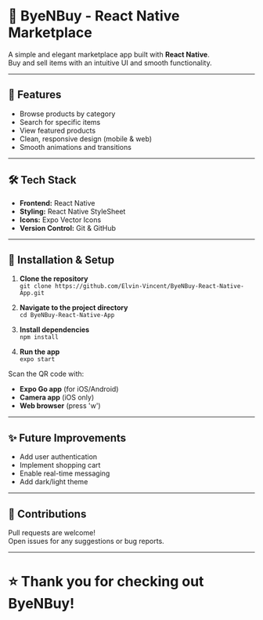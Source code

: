 # 📱 ByeNBuy - React Native Marketplace

A simple and elegant marketplace app built with **React Native**.  
Buy and sell items with an intuitive UI and smooth functionality.

---

## 🚀 Features

- Browse products by category
- Search for specific items
- View featured products
- Clean, responsive design (mobile & web)
- Smooth animations and transitions

---

## 🛠️ Tech Stack

- **Frontend:** React Native
- **Styling:** React Native StyleSheet
- **Icons:** Expo Vector Icons
- **Version Control:** Git & GitHub

---

## 🌄 Installation & Setup

1. **Clone the repository**  
   `git clone https://github.com/Elvin-Vincent/ByeNBuy-React-Native-App.git`

2. **Navigate to the project directory**  
   `cd ByeNBuy-React-Native-App`

3. **Install dependencies**  
   `npm install`

4. **Run the app**  
   `expo start`

Scan the QR code with:
- **Expo Go app** (for iOS/Android)
- **Camera app** (iOS only)
- **Web browser** (press 'w')

---

## ✨ Future Improvements

- Add user authentication
- Implement shopping cart
- Enable real-time messaging
- Add dark/light theme

---

## 🙌 Contributions

Pull requests are welcome!  
Open issues for any suggestions or bug reports.

---

# ⭐ Thank you for checking out ByeNBuy!
